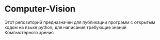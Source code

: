 # Computer-Vision
Этот репозиторий предназначен для публикации программ с открытым кодом на языке python, для написания требующие знаний Компьютерного зрения
